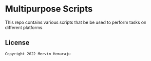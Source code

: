 # Multipurpose Scripts

This repo contains various scripts that be be used to perform tasks on different platforms

## License

```
Copyright 2022 Mervin Hemaraju
```
